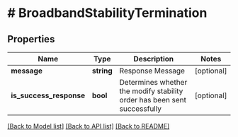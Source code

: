 # # BroadbandStabilityTermination

## Properties

Name | Type | Description | Notes
------------ | ------------- | ------------- | -------------
**message** | **string** | Response Message | [optional]
**is_success_response** | **bool** | Determines whether the modify stability order has been sent successfully | [optional]

[[Back to Model list]](../../README.md#models) [[Back to API list]](../../README.md#endpoints) [[Back to README]](../../README.md)
